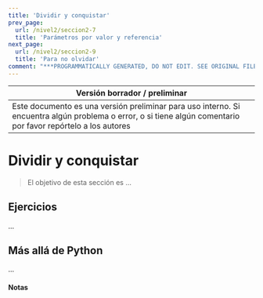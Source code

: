 ```yaml
---
title: 'Dividir y conquistar'
prev_page:
  url: /nivel2/seccion2-7
  title: 'Parámetros por valor y referencia'
next_page:
  url: /nivel2/seccion2-9
  title: 'Para no olvidar'
comment: "***PROGRAMMATICALLY GENERATED, DO NOT EDIT. SEE ORIGINAL FILES IN /content***"
---
```

Versión borrador / preliminar |
-------------------|
Este documento es una versión preliminar para uso interno. Si encuentra algún problema o error, o si tiene algún comentario por favor repórtelo a los autores|


# Dividir y conquistar

> El objetivo de esta sección es ...



## Ejercicios

...


## Más allá de Python

...


#### Notas 

